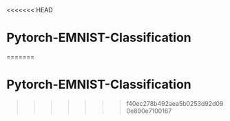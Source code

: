 <<<<<<< HEAD
# Pytorch-EMNIST-Classification
=======
# Pytorch-EMNIST-Classification
>>>>>>> f40ec278b492aea5b0253d92d090e890e7100167
